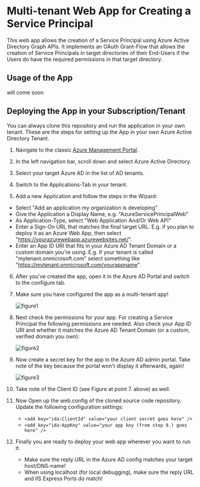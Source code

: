 # Multi-tenant Web App for Creating a Service Principal

This web app allows the creation of a Service Principal using Azure Active Directory Graph APIs. It implements an OAuth Grant-Flow that allows the creation of Service Principals in target directories of their End-Users if the Users do have the required permissions in that target directory.

Usage of the App
----------------
will come soon

Deploying the App in your Subscription/Tenant
---------------------------------------------
You can always clone this repository and run the application in your own tenant. These are the steps for setting up the App in your own Azure Active Directory Tenant.

1. Navigate to the classic [Azure Management Portal](https://manage.windowsazure.com).

2. In the left navigation bar, scroll down and select Azure Active Directory.

3. Select your target Azure AD in the list of AD tenants.

4. Switch to the Applications-Tab in your tenant.

5. Add a new Application and follow the steps in the Wizard: 
  * Select "Add an application my organization is developing"
  * Give the Application a Display Name, e.g. "AzureServicePrincipalWeb"
  * As Application-Type, select "Web Application And/Or Web API"
  * Enter a Sign-On URL that matches the final target URL. E.g. if you plan to deploy it as an Azure Web App, then select "https://yourazurewebapp.azurewebsites.net/".
  * Enter an App ID URI that fits in your Azure AD Tenant Domain or a custom domain you're using. E.g. if your tenant is called "mytenant.onmicrosoft.com" select something like "https://mytenant.onmicrosoft.com/yourappname".

6. After you've created the app, open it in the Azure AD Portal and switch to the configure tab.

7. Make sure you have configured the app as a multi-tenant app!

    ![figure1](https://raw.githubusercontent.com/mszcool/azureAdMultiTenantServicePrincipal/master/Docs/Figure01-App-Registration-Multi-Tenant.png)

8. Next check the permissions for your app. For creating a Service Principal the following permissions are needed. Also check your App ID URI and whether it matches the Azure AD Tenant Domain (or a custom, verified domain you own):

    ![figure2](https://raw.githubusercontent.com/mszcool/azureAdMultiTenantServicePrincipal/master/Docs/Figure02-App-Permissions.png)

9. Now create a secret key for the app in the Azure AD admin portal. Take note of the key because the portal won't display it afterwards, again!

    ![figure3](https://raw.githubusercontent.com/mszcool/azureAdMultiTenantServicePrincipal/master/Docs/Figure03-Save-App-Key.png)

10. Take note of the Client ID (see Figure at point 7. above) as well.

11. Now Open up the web.config of the cloned source code repository. Update the following configuration settings:
    * `<add key="ida:ClientId" value="your client secret goes here" />`
    * `<add key="ida:AppKey" value="your app key (from step 9.) goes here" />`

12. Finally you are ready to deploy your web app wherever you want to run it.
    * Make sure the reply URL in the Azure AD config matches your target host/DNS-name!
    * When using localhost (for local debugging), make sure the reply URL and IIS Express Ports do match! 

